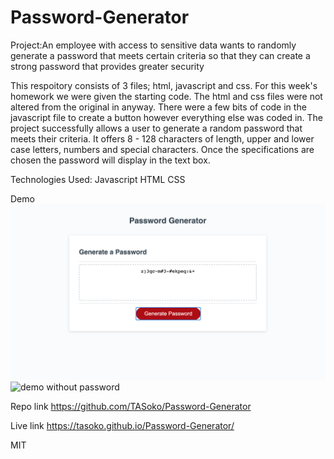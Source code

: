 # Password-Generator

Project:An employee with access to sensitive data wants to randomly generate a password that meets certain criteria so that they can create a strong password that provides greater security

This respoitory consists of 3 files; html, javascript and css. For this week's homework we were given the starting code. The html and css files were not altered from the original in anyway. There were a few bits of code in the javascript file to create a button however everything else was coded in. The project successfully allows a user to generate a random password that meets their criteria. It offers 8 - 128 characters of length, upper and lower case letters, numbers and special characters. Once the specifications are chosen the password will display in the text box.

Technologies Used:
Javascript
HTML
CSS

Demo
![demo with password](Assets/w-password.png)
![demo without password](Assets/w/o-password.png)

Repo link
https://github.com/TASoko/Password-Generator

Live link 
https://tasoko.github.io/Password-Generator/

MIT
